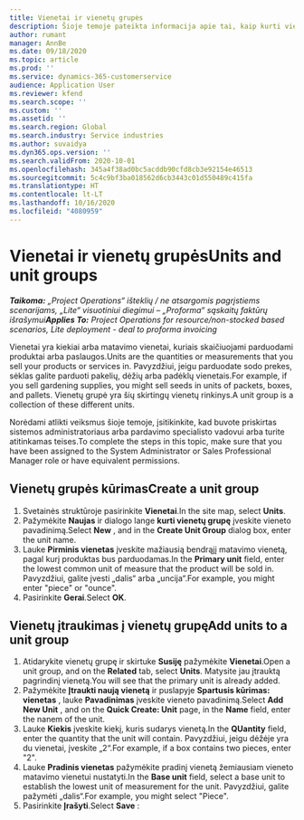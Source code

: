 ```yaml
---
title: Vienetai ir vienetų grupės
description: Šioje temoje pateikta informacija apie tai, kaip kurti vienetus ir vienetų grupes programoje „Dynamics 365 Project Operations“.
author: rumant
manager: AnnBe
ms.date: 09/18/2020
ms.topic: article
ms.prod: ''
ms.service: dynamics-365-customerservice
audience: Application User
ms.reviewer: kfend
ms.search.scope: ''
ms.custom: ''
ms.assetid: ''
ms.search.region: Global
ms.search.industry: Service industries
ms.author: suvaidya
ms.dyn365.ops.version: ''
ms.search.validFrom: 2020-10-01
ms.openlocfilehash: 345a4f38ad0bc5acddb90cfd8cb3e92154e46513
ms.sourcegitcommit: 5c4c9bf3ba018562d6cb3443c01d550489c415fa
ms.translationtype: HT
ms.contentlocale: lt-LT
ms.lasthandoff: 10/16/2020
ms.locfileid: "4080959"
---
```

# <a name="units-and-unit-groups"></a><span data-ttu-id="f0c5c-103">Vienetai ir vienetų grupės</span><span class="sxs-lookup"><span data-stu-id="f0c5c-103">Units and unit groups</span></span>

<span data-ttu-id="f0c5c-104">_**Taikoma:** „Project Operations“ išteklių / ne atsargomis pagrįstiems scenarijams, „Lite“ visuotiniui diegimui – „Proforma“ sąskaitų faktūrų išrašymui_</span><span class="sxs-lookup"><span data-stu-id="f0c5c-104">_**Applies To:** Project Operations for resource/non-stocked based scenarios, Lite deployment - deal to proforma invoicing_</span></span>

<span data-ttu-id="f0c5c-105">Vienetai yra kiekiai arba matavimo vienetai, kuriais skaičiuojami parduodami produktai arba paslaugos.</span><span class="sxs-lookup"><span data-stu-id="f0c5c-105">Units are the quantities or measurements that you sell your products or services in.</span></span> <span data-ttu-id="f0c5c-106">Pavyzdžiui, jeigu parduodate sodo prekes, sėklas galite parduoti pakelių, dėžių arba padėklų vienetais.</span><span class="sxs-lookup"><span data-stu-id="f0c5c-106">For example, if you sell gardening supplies, you might sell seeds in units of packets, boxes, and pallets.</span></span> <span data-ttu-id="f0c5c-107">Vienetų grupė yra šių skirtingų vienetų rinkinys.</span><span class="sxs-lookup"><span data-stu-id="f0c5c-107">A unit group is a collection of these different units.</span></span>

<span data-ttu-id="f0c5c-108">Norėdami atlikti veiksmus šioje temoje, įsitikinkite, kad buvote priskirtas sistemos administratoriaus arba pardavimo specialisto vadovui arba turite atitinkamas teises.</span><span class="sxs-lookup"><span data-stu-id="f0c5c-108">To complete the steps in this topic, make sure that you have been assigned to the System Administrator or Sales Professional Manager role or have equivalent permissions.</span></span>

## <a name="create-a-unit-group"></a><span data-ttu-id="f0c5c-109">Vienetų grupės kūrimas</span><span class="sxs-lookup"><span data-stu-id="f0c5c-109">Create a unit group</span></span>

1. <span data-ttu-id="f0c5c-110">Svetainės struktūroje pasirinkite **Vienetai**.</span><span class="sxs-lookup"><span data-stu-id="f0c5c-110">In the site map, select **Units**.</span></span>
2. <span data-ttu-id="f0c5c-111">Pažymėkite **Naujas** ir dialogo lange **kurti vienetų grupę** įveskite vieneto pavadinimą.</span><span class="sxs-lookup"><span data-stu-id="f0c5c-111">Select **New** , and in the **Create Unit Group** dialog box, enter the unit name.</span></span>
3. <span data-ttu-id="f0c5c-112">Lauke **Pirminis vienetas** įveskite mažiausią bendrąjį matavimo vienetą, pagal kurį produktas bus parduodamas.</span><span class="sxs-lookup"><span data-stu-id="f0c5c-112">In the **Primary unit** field, enter the lowest common unit of measure that the product will be sold in.</span></span> <span data-ttu-id="f0c5c-113">Pavyzdžiui, galite įvesti „dalis“ arba „uncija“.</span><span class="sxs-lookup"><span data-stu-id="f0c5c-113">For example, you might enter "piece" or "ounce".</span></span>
4. <span data-ttu-id="f0c5c-114">Pasirinkite **Gerai**.</span><span class="sxs-lookup"><span data-stu-id="f0c5c-114">Select **OK**.</span></span>

## <a name="add-units-to-a-unit-group"></a><span data-ttu-id="f0c5c-115">Vienetų įtraukimas į vienetų grupę</span><span class="sxs-lookup"><span data-stu-id="f0c5c-115">Add units to a unit group</span></span>

1. <span data-ttu-id="f0c5c-116">Atidarykite vienetų grupę ir skirtuke **Susiję** pažymėkite **Vienetai**.</span><span class="sxs-lookup"><span data-stu-id="f0c5c-116">Open a unit group, and on the **Related** tab, select **Units**.</span></span> <span data-ttu-id="f0c5c-117">Matysite jau įtrauktą pagrindinį vienetą.</span><span class="sxs-lookup"><span data-stu-id="f0c5c-117">You will see that the primary unit is already added.</span></span>
2. <span data-ttu-id="f0c5c-118">Pažymėkite **Įtraukti naują vienetą** ir puslapyje **Spartusis kūrimas: vienetas** , lauke **Pavadinimas** įveskite vieneto pavadinimą.</span><span class="sxs-lookup"><span data-stu-id="f0c5c-118">Select **Add New Unit** , and on the **Quick Create: Unit** page, in the **Name** field, enter the nanem of the unit.</span></span>
3. <span data-ttu-id="f0c5c-119">Lauke **Kiekis** įveskite kiekį, kuris sudarys vienetą.</span><span class="sxs-lookup"><span data-stu-id="f0c5c-119">In the **QUantity** field, enter the quantity that the unit will contain.</span></span> <span data-ttu-id="f0c5c-120">Pavyzdžiui, jeigu dėžėje yra du vienetai, įveskite „2“.</span><span class="sxs-lookup"><span data-stu-id="f0c5c-120">For example, if a box contains two pieces, enter "2".</span></span> 
4. <span data-ttu-id="f0c5c-121">Lauke  **Pradinis vienetas** pažymėkite pradinį vienetą žemiausiam vieneto matavimo vienetui nustatyti.</span><span class="sxs-lookup"><span data-stu-id="f0c5c-121">In the **Base unit** field, select a base unit to establish the lowest unit of measurement for the unit.</span></span> <span data-ttu-id="f0c5c-122">Pavyzdžiui, galite pažymėti „dalis“.</span><span class="sxs-lookup"><span data-stu-id="f0c5c-122">For example, you might select "Piece".</span></span>
5. <span data-ttu-id="f0c5c-123">Pasirinkite **Įrašyti**.</span><span class="sxs-lookup"><span data-stu-id="f0c5c-123">Select **Save** :</span></span>
